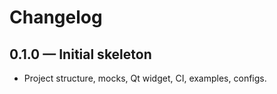 # Changelog

## 0.1.0 — Initial skeleton
- Project structure, mocks, Qt widget, CI, examples, configs.
